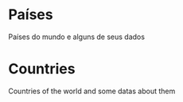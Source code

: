 # Países

Países do mundo e alguns de seus dados

# Countries

Countries of the world and some datas about them
